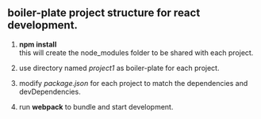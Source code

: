 ## boiler-plate project structure for react development.

1. **npm install**  
this will create the node_modules folder to be shared with each project.

2. use directory named *project1* as boiler-plate for each project.

3. modify *package.json* for each project to match the dependencies and devDependencies.

4. run **webpack** to bundle and start development.

